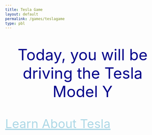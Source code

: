 ```yaml
---
title: Tesla Game
layout: default
permalink: /games/teslagame
type: pbl
---
```


<p style="text-align: center; font-size: 50px; color: darkblue;">Today, you will be driving the Tesla Model Y</p>
<a style="text-align: center; font-size: 40px; color: lightblue" href="https://firestorm0986.github.io/frontend-proj/tesla"> Learn About Tesla</a>